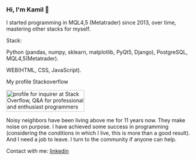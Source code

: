 ### Hi, I'm Kamil 👋

I started programming in MQL4,5 (Metatrader) since 2013, over time, mastering other stacks for myself.

Stack:

Python (pandas, numpy, sklearn, matplotlib, PyQt5, Django), PostgreSQL, MQL4,5(Metatrader).

WEB(HTML, CSS, JavaScript).

My profile Stackoverflow

<a href="https://stackoverflow.com/users/11985088/inquirer"><img src="https://stackoverflow.com/users/flair/11985088.png" width="208" height="58" alt="profile for inquirer at Stack Overflow, Q&amp;A for professional and enthusiast programmers" title="profile for inquirer at Stack Overflow, Q&amp;A for professional and enthusiast programmers"></a>

Noisy neighbors have been living above me for 11 years now.
They make noise on purpose. I have achieved some success in programming (considering the conditions
in which I live, this is more than a good result). And I need a job to leave. I turn to the 
community if anyone can help.

Contact with me: [linkedin](https://www.linkedin.com/in/kamil-gazizullin)

<!--
**quant12345/quant12345** is a ✨ _special_ ✨ repository because its `README.md` (this file) appears on your GitHub profile.

Here are some ideas to get you started:

- 🔭 I’m currently working on ...
- 🌱 I’m currently learning ...
- 👯 I’m looking to collaborate on ...
- 🤔 I’m looking for help with ...
- 💬 Ask me about ...
- 📫 How to reach me: ...
- 😄 Pronouns: ...
- ⚡ Fun fact: ...
-->
